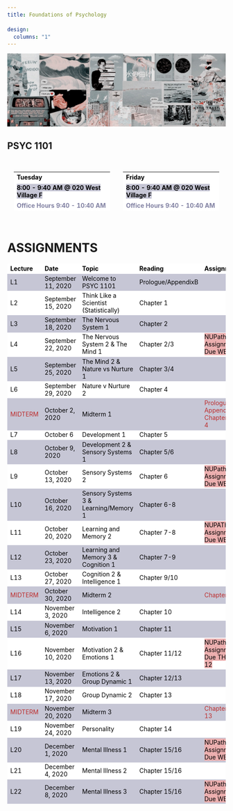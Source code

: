 ```yaml
---
title: Foundations of Psychology

design:
  columns: "1"
---
```

<img src="/static/media/psycheader.png"> </img>

<!--page contents-->
<html>
  <section>
    <h1>PSYC 1101</h1>
  </section>
  <style>
    section{
      display: block;
      text-align: left;
      left-padding: 20px;
    }
  </style>
</html>

<!--schedule overview-->
<html>
<div class=wrap>
<table class="tbl" style="height:7.5%">
  <tr>
    <th style="background-color: #ffffff; border-bottom: 1px solid; border-top: none; border-color: #cacad1;">Tuesday</th>
  </tr>
  <tr>
    <th><span style="background-color: #c6c6d5">8:00 - 9:40 AM @ 020 West Village F</span></td>
  </tr>
  <tr>
    <th style="background-color: #ffffff; color: #8282a3">Office Hours 9:40 - 10:40 AM</td>
  </tr>
<table class="tbll" style="height:7.5%">
<tr>
<th style="background-color: #ffffff; border-bottom: 1px solid; border-top: none; border-color: #cacad1;">Friday</th>
</tr>
<tr>
<th><span style="background-color: #c6c6d5">8:00 - 9:40 AM @ 020 West Village F</span></td>
</tr>
<tr>
<th style="background-color: #ffffff; color: #8282a3">Office Hours 9:40 - 10:40 AM</td>
</tr>
</table>
</div>
  <style>
    .tbl, .tbll, th, td {
      width: 400px;
      color: #000000;
      border-collapse: collapse;
      height: 2.5%;
      overflow: hidden;
      align: center;
      text-align: left;
    }
    .tbl{
      position: center;
      float: left;
      padding: 15px;
    }
    .tbll{
      position: center;
      float: right;
      padding: 15px;
    }
    .wrap{
      display: flex;
      align-items: center;
      justify-content: center;
    }
    th, td{
      border-color: #ffffff;
      border-style: hidden; 
    }
    .tbl{
      border-style: hidden; 
    }
    th{
    background-color: #ffffff;
    }
  </style>
</html>

<!--assignment calendar-->
<h1> ASSIGNMENTS </h1>
<html>
<table style="width:100%">
  <tr>
    <th style="background-color:#ffffff">Lecture</th>
    <th style="background-color:#ffffff">Date</th>
    <th style="background-color:#ffffff">Topic</th>
    <th style="background-color:#ffffff">Reading</th>
    <th style="background-color:#ffffff">Assignments</th>
  </tr>
  <tr>
    <td>L1</td>
    <td>September 11, 2020</td>
    <td>Welcome to PSYC 1101</td>
    <td>Prologue/AppendixB</td>
    <td></td>
  </tr>
  <tr>
    <td style="background-color:#ffffff">L2</td>
    <td style="background-color:#ffffff">September 15, 2020</td>
    <td style="background-color:#ffffff">Think Like a Scientist (Statistically)</td>
    <td style="background-color:#ffffff">Chapter 1</td>
    <td style="background-color:#ffffff"></td>
  </tr>
  <tr>
    <td>L3</td>
    <td>September 18, 2020</td>
    <td>The Nervous System 1</td>
    <td>Chapter 2</td>
    <td></td>
  </tr>
  <tr>
    <td style="background-color:#ffffff">L4</td>
    <td style="background-color:#ffffff">September 22, 2020</td>
    <td style="background-color:#ffffff">The Nervous System 2 & The Mind 1</td>
    <td style="background-color:#ffffff">Chapter 2/3</td>
    <td style="background-color:#ffffff"><mark>NUPath Assignment Due WED 23</mark></td>
  </tr>
  <tr>
    <td>L5</td>
    <td>September 25, 2020</td>
    <td>The Mind 2 & Nature vs Nurture 1</td>
    <td>Chapter 3/4</td>
    <td></td>
  </tr>
  <tr>
    <td style="background-color:#ffffff">L6</td>
    <td style="background-color:#ffffff">September 29, 2020</td>
    <td style="background-color:#ffffff">Nature v Nurture 2</td>
    <td style="background-color:#ffffff">Chapter 4</td>
    <td style="background-color:#ffffff"></td>
  </tr>
  <tr>
    <td style="color:#bd2d2d">MIDTERM</td>
    <td>October 2, 2020</td>
    <td>Midterm 1</td>
    <td></td>
    <td style="color:#bd2d2d">Prologue + AppendixB + Chapters 1-4</td>
  </tr>
  <tr>
    <td style="background-color:#ffffff">L7</td>
    <td style="background-color:#ffffff">October 6</td>
    <td style="background-color:#ffffff">Development 1</td>
    <td style="background-color:#ffffff">Chapter 5</td>
    <td style="background-color:#ffffff"></td>
  </tr>
  <tr>
    <td>L8</td>
    <td>October 9, 2020</td>
    <td>Development 2 & Sensory Systems 1</td>
    <td>Chapter 5/6</td>
    <td></td>
  </tr>
  <tr>
    <td style="background-color:#ffffff">L9</td>
    <td style="background-color:#ffffff">October 13, 2020</td>
    <td style="background-color:#ffffff">Sensory Systems 2</td>
    <td style="background-color:#ffffff">Chapter 6</td>
    <td style="background-color:#ffffff"><mark>NUPath Assignment Due WED 14</mark></td>
  </tr>
  <tr>
    <td>L10</td>
    <td>October 16, 2020</td>
    <td>Sensory Systems 3 & Learning/Memory 1</td>
    <td>Chapter 6-8</td>
    <td></td>
  </tr>
  <tr>
    <td style="background-color:#ffffff">L11</td>
    <td style="background-color:#ffffff">October 20, 2020</td>
    <td style="background-color:#ffffff">Learning and Memory 2</td>
    <td style="background-color:#ffffff">Chapter 7-8</td>
    <td style="background-color:#ffffff"><mark>NUPATH Assignment Due WED 21</mark></td>
  </tr>
  <tr>
    <td>L12</td>
    <td>October 23, 2020</td>
    <td>Learning and Memory 3 & Cognition 1</td>
    <td>Chapter 7-9</td>
    <td></td>
  </tr>
  <tr>
    <td style="background-color:#ffffff">L13</td>
    <td style="background-color:#ffffff">October 27, 2020</td>
    <td style="background-color:#ffffff">Cognition 2 & Intelligence 1</td>
    <td style="background-color:#ffffff">Chapter 9/10</td>
    <td style="background-color:#ffffff"></td>
  </tr>
  <tr>
    <td style="color:#bd2d2d">MIDTERM</td>
    <td>October 30, 2020</td>
    <td>Midterm 2</td>
    <td></td>
    <td style="color:#bd2d2d">Chapter 5-9</td>
  </tr>
  <tr>
    <td style="background-color:#ffffff">L14</td>
    <td style="background-color:#ffffff">November 3, 2020</td>
    <td style="background-color:#ffffff">Intelligence 2</td>
    <td style="background-color:#ffffff">Chapter 10</td>
    <td style="background-color:#ffffff"></td>
  </tr>
  <tr>
    <td>L15</td>
    <td>November 6, 2020</td>
    <td>Motivation 1</td>
    <td>Chapter 11</td>
    <td></td>
  </tr>
  <tr>
    <td style="background-color:#ffffff">L16</td>
    <td style="background-color:#ffffff">November 10, 2020</td>
    <td style="background-color:#ffffff">Motivation 2 & Emotions 1</td>
    <td style="background-color:#ffffff">Chapter 11/12</td>
    <td style="background-color:#ffffff"><mark>NUPath Assignment Due THRUS 12</mark></td>
  </tr>
  <tr>
    <td>L17</td>
    <td>November 13, 2020</td>
    <td>Emotions 2 & Group Dynamic 1</td>
    <td>Chapter 12/13</td>
    <td></td>
  </tr>
  <tr>
    <td style="background-color:#ffffff">L18</td>
    <td style="background-color:#ffffff">November 17, 2020</td>
    <td style="background-color:#ffffff">Group Dynamic 2</td>
    <td style="background-color:#ffffff">Chapter 13</td>
    <td style="background-color:#ffffff"></td>
  </tr>
  <tr>
    <td style="color:#bd2d2d">MIDTERM</td>
    <td>November 20, 2020</td>
    <td>Midterm 3</td>
    <td></td>
    <td style="color:#bd2d2d">Chapter 10-13</td>
  </tr>
  <tr>
    <td style="background-color:#ffffff">L19</td>
    <td style="background-color:#ffffff">November 24, 2020</td>
    <td style="background-color:#ffffff">Personality</td>
    <td style="background-color:#ffffff">Chapter 14</td>
    <td style="background-color:#ffffff"></td>
  </tr>
  <tr>
    <td>L20</td>
    <td>December 1, 2020</td>
    <td>Mental Illness 1</td>
    <td>Chapter 15/16</td>
    <td><mark>NUPath Assignment Due WED 2</mark></td>
  </tr>
  <tr>
    <td style="background-color:#ffffff">L21</td>
    <td style="background-color:#ffffff">December 4, 2020</td>
    <td style="background-color:#ffffff">Mental Illness 2</td>
    <td style="background-color:#ffffff">Chapter 15/16</td>
    <td style="background-color:#ffffff"></td>
  </tr>
  <tr>
    <td>L22</td>
    <td>December 8, 2020</td>
    <td>Mental Illness 3</td>
    <td>Chapter 15/16</td>
    <td><mark>NUPath Assignment Due WED 9</mark></td>
  </tr>
<style>
table, th, td {
  color: #000000;
  height: 30%;
  border-collapse: collapse;
}
 td{
  background-color: #c6c6d5;
  border-style: hidden;
}
th {
  width: 20%;
}
mark{
  background-color: #ecafaf;
}
</style>